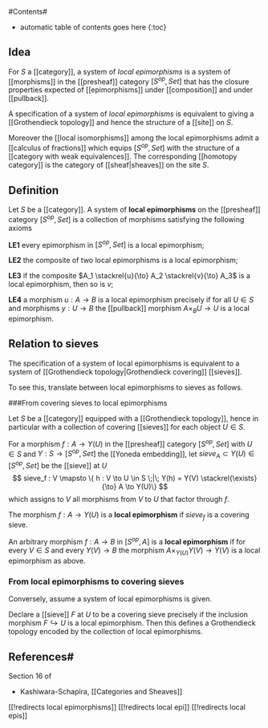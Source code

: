 
#Contents#
* automatic table of contents goes here
{:toc}

## Idea

For $S$ a [[category]], a 
system of _local epimorphisms_ is a system of [[morphisms]] in the [[presheaf]] category $[S^{op}, Set]$ that has the closure properties expected of [[epimorphisms]] under [[composition]] and under [[pullback]].

A specification of a system of _local epimorphisms_ 
is equivalent to giving a [[Grothendieck topology]]
and hence the structure of a [[site]] on $S$.

Moreover the [[local isomorphisms]] among the local epimorphisms admit a [[calculus of fractions]] which equips $[S^{op}, Set]$ with the structure of a [[category with weak equivalences]]. The corresponding [[homotopy category]] is the category of [[sheaf|sheaves]] on the site $S$.

## Definition

Let $S$ be a [[category]]. A system of **local epimorphisms** on the [[presheaf]] category $[S^{op}, Set]$ is a collection of morphisms satisfying the following axioms

**LE1** every epimorphism in $[S^{op}, Set]$ is a local epimorphism;

**LE2** the composite of two local epimorphisms is a local epimorphism;

**LE3** if the composite $A_1 \stackrel{u}{\to} A_2 \stackrel{v}{\to} A_3$ is a local epimorphism, then so is $v$;

**LE4** a morphism $u : A \to B$ is a local epimorphism precisely if for all $U \in S$ and morphisms $y: U \to B$ the [[pullback]] morphism $A \times_B U \to U$ is a local epimorphism.

## Relation to sieves

The specification of a system of local epimorphisms is equivalent to a system of [[Grothendieck topology|Grothendieck covering]] [[sieves]].

To see this, translate between local epimorphisms to sieves as follows.

###From covering sieves to local epimorphisms

Let $S$ be a [[category]] equipped with a 
[[Grothendieck topology]], hence in particular
with a collection of covering [[sieves]]
for each object $U \in S$.

For a morphism $f : A \to Y(U)$ in the [[presheaf]] category 
$[S^{op},Set]$ with $U \in S$ and $Y : S \to [S^{op}, Set]$ the
[[Yoneda embedding]], let $sieve_A \subset Y(U) \in [S^{op}, Set]$ be the
[[sieve]]  at $U$ 
$$
  sieve_f : V \mapsto \{ h : V \to U \in S \;|\; Y(h) = Y(V) \stackrel{\exists}{\to} A \to Y(U)\}
$$
which assigns to $V$ all morphisms from $V$ to $U$ that factor through $f$.

The morphism $f : A \to Y(U)$ is a **local epimorphism** if
$sieve_f$ is a covering sieve.

An arbitrary morphism $f : A \to B$ in $[S^{op}, A]$ is a 
**local epimorphism** if for every $V \in S$ and 
every $Y(V) \to B$ the morphism 
$A \times_{Y(U)} Y(V) \to Y(V)$
is a local epimorphism as above.


### From local epimorphisms to covering sieves 

Conversely, assume a system of local epimorphisms is given. 

Declare a [[sieve]] $F$ at $U$ to be a covering sieve precisely if the inclusion morphism $F \hookrightarrow U$ is a local epimorphism. Then this defines a Grothendieck topology encoded by the collection of local epimorphisms.




## References#

Section 16 of

* Kashiwara-Schapira,  [[Categories and Sheaves]]


[[!redirects local epimorphisms]]
[[!redirects local epi]]
[[!redirects local epis]]